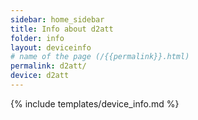 ```yaml
---
sidebar: home_sidebar
title: Info about d2att
folder: info
layout: deviceinfo
# name of the page (/{{permalink}}.html)
permalink: d2att/
device: d2att
---
```

{% include templates/device_info.md %}
